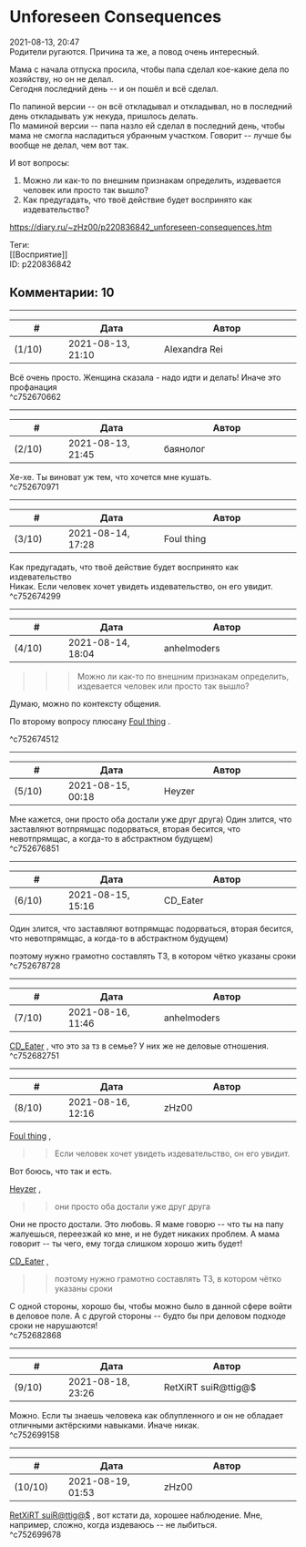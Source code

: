 Unforeseen Consequences
=======================

  
2021-08-13, 20:47  
 Родители ругаются. Причина та же, а повод очень интересный.   
   
 Мама с начала отпуска просила, чтобы папа сделал кое-какие дела по хозяйству, но он не делал.   
 Сегодня последний день -- и он пошёл и всё сделал.   
   
 По папиной версии -- он всё откладывал и откладывал, но в последний день откладывать уж некуда, пришлось делать.   
 По маминой версии -- папа назло ей сделал в последний день, чтобы мама не смогла насладиться убранным участком. Говорит -- лучше бы вообще не делал, чем вот так.   
   
 И вот вопросы:   
 1. Можно ли как-то по внешним признакам определить, издевается человек или просто так вышло?   
 2. Как предугадать, что твоё действие будет воспринято как издевательство?   
  
<https://diary.ru/~zHz00/p220836842_unforeseen-consequences.htm>  
  
Теги:  
[[Восприятие]]  
ID: p220836842  


Комментарии: 10
---------------

  


---



|         #         |              Дата              |                     Автор                     |           ID           |
| --- | --- | --- | --- |
| (1/10) | 2021-08-13, 21:10 | Alexandra Rei | c752670662 |

  
  Всё очень просто. Женщина сказала - надо идти и делать! Иначе это профанация    
 ^c752670662

---



|         #         |              Дата              |                     Автор                     |           ID           |
| --- | --- | --- | --- |
| (2/10) | 2021-08-13, 21:45 | баянолог | c752670971 |

  
 Хе-хе. Ты виноват уж тем, что хочется мне кушать.   
 ^c752670971

---



|         #         |              Дата              |                     Автор                     |           ID           |
| --- | --- | --- | --- |
| (3/10) | 2021-08-14, 17:28 | Foul thing | c752674299 |

  
  Как предугадать, что твоё действие будет воспринято как издевательство    
 Никак. Если человек хочет увидеть издевательство, он его увидит.   
 ^c752674299

---



|         #         |              Дата              |                     Автор                     |           ID           |
| --- | --- | --- | --- |
| (4/10) | 2021-08-14, 18:04 | anhelmoders | c752674512 |

  
  >>>Можно ли как-то по внешним признакам определить, издевается человек или просто так вышло? 

   
  Думаю, можно по контексту общения.   
   
 По второму вопросу плюсану  [Foul thing](https://foulthing.diary.ru "Temporary Internet Flies")  . 

   
 ^c752674512

---



|         #         |              Дата              |                     Автор                     |           ID           |
| --- | --- | --- | --- |
| (5/10) | 2021-08-15, 00:18 | Heyzer | c752676851 |

  
 Мне кажется, они просто оба достали уже друг друга) Один злится, что заставляют вотпрямщас подорваться, вторая бесится, что невотпрямщас, а когда-то в абстрактном будущем)   
 ^c752676851

---



|         #         |              Дата              |                     Автор                     |           ID           |
| --- | --- | --- | --- |
| (6/10) | 2021-08-15, 15:16 | CD\_Eater | c752678728 |

  
  Один злится, что заставляют вотпрямщас подорваться, вторая бесится, что невотпрямщас, а когда-то в абстрактном будущем)    
   
 поэтому нужно грамотно составлять ТЗ, в котором чётко указаны сроки   
 ^c752678728

---



|         #         |              Дата              |                     Автор                     |           ID           |
| --- | --- | --- | --- |
| (7/10) | 2021-08-16, 11:46 | anhelmoders | c752682751 |

  
  [CD\_Eater](https://cd-eater.diary.ru "Записки ДискоЕда")  , что это за тз в семье? У них же не деловые отношения.   
 ^c752682751

---



|         #         |              Дата              |                     Автор                     |           ID           |
| --- | --- | --- | --- |
| (8/10) | 2021-08-16, 12:16 | zHz00 | c752682868 |

  
  [Foul thing](https://foulthing.diary.ru "Temporary Internet Flies")  ,   
 >>Если человек хочет увидеть издевательство, он его увидит.   
   
 Вот боюсь, что так и есть.   
   
  [Heyzer](https://heyzero.diary.ru "Orca's dreams")  ,   
   
 >>они просто оба достали уже друг друга   
   
 Они не просто достали. Это любовь. Я маме говорю -- что ты на папу жалуешься, переезжай ко мне, и не будет никаких проблем. А мама говорит -- ты чего, ему тогда слишком хорошо жить будет!   
   
  [CD\_Eater](https://cd-eater.diary.ru "Записки ДискоЕда")  ,   
   
 >>поэтому нужно грамотно составлять ТЗ, в котором чётко указаны сроки   
   
 С одной стороны, хорошо бы, чтобы можно было в данной сфере войти в деловое поле. А с другой стороны -- будто бы при деловом подходе сроки не нарушаются!   
 ^c752682868

---



|         #         |              Дата              |                     Автор                     |           ID           |
| --- | --- | --- | --- |
| (9/10) | 2021-08-18, 23:26 | RetXiRT suiR@ttig@$ | c752699158 |

  
 Можно. Если ты знаешь человека как облупленного и он не обладает отличными актёрскими навыками. Иначе никак.   
 ^c752699158

---



|         #         |              Дата              |                     Автор                     |           ID           |
| --- | --- | --- | --- |
| (10/10) | 2021-08-19, 01:53 | zHz00 | c752699678 |

  
  [RetXiRT suiR@ttig@$](https://Hellspawn.diary.ru "Atomicautionuclear")  , вот кстати да, хорошее наблюдение. Мне, например, сложно, когда издеваюсь -- не лыбиться.   
 ^c752699678